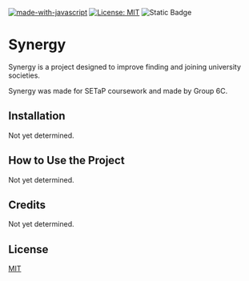 [![made-with-javascript](https://img.shields.io/badge/Made%20with-JavaScript-1f425f.svg)](https://www.javascript.com)
[![License: MIT](https://img.shields.io/badge/License-MIT-yellow.svg)](https://opensource.org/licenses/MIT)
![Static Badge](https://img.shields.io/badge/Group-6C-blue)

# Synergy

Synergy is a project designed to improve finding and joining university societies.

Synergy was made for SETaP coursework and made by Group 6C.

## Installation

Not yet determined.

## How to Use the Project

Not yet determined.

## Credits

Not yet determined.

## License

[MIT](https://choosealicense.com/licenses/mit/)
